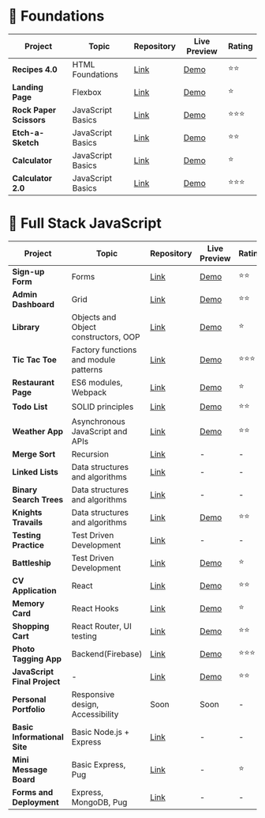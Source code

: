 # 🎈 Foundations

| Project                 | Topic             | Repository                                                                   | Live Preview                                                       | Rating |
| ----------------------- | ----------------- | ---------------------------------------------------------------------------- | ------------------------------------------------------------------ | ------ |
| **Recipes 4.0**         | HTML Foundations  | [Link](https://github.com/creme332/my-odin-projects/tree/main/odin-recipes)  | [Demo](https://creme332.github.io/my-odin-projects/odin-recipes/)  | ⭐⭐     |
| **Landing Page**        | Flexbox           | [Link](https://github.com/creme332/my-odin-projects/tree/main/landing-page)  | [Demo](https://creme332.github.io/my-odin-projects/landing-page/)  | ⭐      |
| **Rock Paper Scissors** | JavaScript Basics | [Link](https://github.com/creme332/my-odin-projects/tree/main/rps-game)      | [Demo](https://creme332.github.io/my-odin-projects/rps-game/)      | ⭐⭐⭐    |
| **Etch-a-Sketch**       | JavaScript Basics | [Link](https://github.com/creme332/my-odin-projects/tree/main/etch-a-sketch) | [Demo](https://creme332.github.io/my-odin-projects/etch-a-sketch/) | ⭐⭐     |
| **Calculator**          | JavaScript Basics | [Link](https://github.com/creme332/my-odin-projects/tree/main/calculator)    | [Demo](https://creme332.github.io/my-odin-projects/calculator/)    | ⭐      |
| **Calculator 2.0**      | JavaScript Basics | [Link](https://github.com/creme332/abacusLite)                               | [Demo](https://creme332.github.io/abacusLite/)                     | ⭐⭐⭐    |

# 🚀 Full Stack JavaScript

| Project                      | Topic                                 | Repository                                                                          | Live Preview                                                              | Rating |
| ---------------------------- | ------------------------------------- | ----------------------------------------------------------------------------------- | ------------------------------------------------------------------------- | ------ |
| **Sign-up Form**             | Forms                                 | [Link](https://github.com/creme332/my-odin-projects/tree/main/sign-up-form)         | [Demo](https://creme332.github.io/my-odin-projects/sign-up-form/)         | ⭐⭐     |
| **Admin Dashboard**          | Grid                                  | [Link](https://github.com/creme332/my-odin-projects/tree/main/admin-dashboard)      | [Demo](https://creme332.github.io/my-odin-projects/admin-dashboard/)      | ⭐⭐     |
| **Library**                  | Objects and Object constructors, OOP  | [Link](https://github.com/creme332/my-odin-projects/tree/main/library)              | [Demo](https://creme332.github.io/my-odin-projects/library/)              | ⭐      |
| **Tic Tac Toe**              | Factory functions and module patterns | [Link](https://github.com/creme332/my-odin-projects/tree/main/tic-tac-toe)          | [Demo](https://creme332.github.io/my-odin-projects/tic-tac-toe/)          | ⭐⭐⭐    |
| **Restaurant Page**          | ES6 modules, Webpack                  | [Link](https://github.com/creme332/my-odin-projects/tree/main/restaurant-page)      | [Demo](https://creme332.github.io/my-odin-projects/restaurant-page/dist/) | ⭐      |
| **Todo List**                | SOLID principles                      | [Link](https://github.com/creme332/my-odin-projects/tree/main/todo-list)            | [Demo](https://creme332.github.io/my-odin-projects/todo-list/dist/)       | ⭐⭐     |
| **Weather App**              | Asynchronous JavaScript and APIs      | [Link](https://github.com/creme332/my-odin-projects/tree/main/weather-app)          | [Demo](https://creme332.github.io/my-odin-projects/weather-app/dist/)     | ⭐⭐     |
| **Merge Sort**               | Recursion                             | [Link](https://github.com/creme332/my-odin-projects/tree/main/merge-sort)           | -                                                                         | -      |
| **Linked Lists**             | Data structures and algorithms        | [Link](https://github.com/creme332/my-odin-projects/tree/main/linked-lists)         | -                                                                         | -      |
| **Binary Search Trees**      | Data structures and algorithms        | [Link](https://github.com/creme332/my-odin-projects/tree/main/binary-search-trees)  | -                                                                         | -      |
| **Knights Travails**         | Data structures and algorithms        | [Link](https://github.com/creme332/my-odin-projects/tree/main/knights-travails)     | [Demo](https://creme332.github.io/my-odin-projects/knights-travails/dist) | ⭐⭐     |
| **Testing Practice**         | Test Driven Development               | [Link](https://github.com/creme332/my-odin-projects/tree/main/testing-practice)     | -                                                                         | -      |
| **Battleship**               | Test Driven Development               | [Link](https://github.com/creme332/my-odin-projects/tree/main/battleship)           | [Demo](https://creme332.github.io/my-odin-projects/battleship/dist)       | ⭐      |
| **CV Application**           | React                                 | [Link](https://github.com/creme332/my-odin-projects/tree/main/cv-project)           | [Demo](https://creme332.github.io/my-odin-projects/cv-project/build)      | ⭐⭐     |
| **Memory Card**              | React Hooks                           | [Link](https://github.com/creme332/my-odin-projects/tree/main/memory-card)          | [Demo](https://creme332.github.io/my-odin-projects/memory-card/build)     | ⭐      |
| **Shopping Cart**            | React Router, UI testing              | [Link](https://github.com/creme332/my-odin-projects/tree/main/shopping-cart)        | [Demo](https://creme332.github.io/my-odin-projects/shopping-cart/build)   | ⭐⭐     |
| **Photo Tagging App**        | Backend(Firebase)                     | [Link](https://github.com/creme332/my-odin-projects/tree/main/photo-tagging)        | [Demo](https://enigma69.web.app/)                                         | ⭐⭐⭐    |
| **JavaScript Final Project** | -                                     | [Link](https://github.com/creme332/my-odin-projects/tree/main/js-final)             | [Demo](https://qkwiqq.web.app/)                                           | ⭐⭐     |
| **Personal Portfolio**       | Responsive design, Accessibility      | Soon                                                                                | Soon                                                                      | -      |
| **Basic Informational Site** | Basic Node.js + Express               | [Link](https://github.com/creme332/my-odin-projects/tree/main/basic-info-site)      | -                                                                         | -      |
| **Mini Message Board**       | Basic Express, Pug                    | [Link](https://github.com/creme332/my-odin-projects/tree/main/mini-message-board)   | -                                                                         | ⭐      |
| **Forms and Deployment**     | Express, MongoDB, Pug                 | [Link](https://github.com/creme332/my-odin-projects/tree/main/forms-and-deployment) | -                                                                         | -      |
